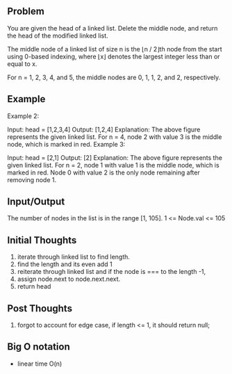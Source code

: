 ## Problem

You are given the head of a linked list. Delete the middle node, and return the head of the modified linked list.

The middle node of a linked list of size n is the ⌊n / 2⌋th node from the start using 0-based indexing, where ⌊x⌋ denotes the largest integer less than or equal to x.

For n = 1, 2, 3, 4, and 5, the middle nodes are 0, 1, 1, 2, and 2, respectively.

## Example

Example 2:


Input: head = [1,2,3,4]
Output: [1,2,4]
Explanation:
The above figure represents the given linked list.
For n = 4, node 2 with value 3 is the middle node, which is marked in red.
Example 3:


Input: head = [2,1]
Output: [2]
Explanation:
The above figure represents the given linked list.
For n = 2, node 1 with value 1 is the middle node, which is marked in red.
Node 0 with value 2 is the only node remaining after removing node 1.

## Input/Output

The number of nodes in the list is in the range [1, 105].
1 <= Node.val <= 105

## Initial Thoughts

1. iterate through linked list to find length.
2. find the length and its even add 1
3. reiterate through linked list and if the node is === to the length -1,
4. assign node.next to node.next.next.
5. return head

## Post Thoughts

1.  forgot to account for edge case, if length <= 1, it should return null;

## Big O notation

- linear time O(n)
